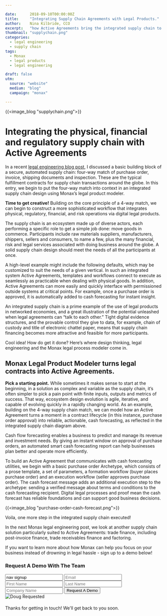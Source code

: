 ```yaml
---

date:      2018-09-10T00:00:00Z
title:     "Integrating Supply Chain Agreements with Legal Products."
author:    Nina Kilbride, CCO
excerpt:   "how Active Agreements bring the integrated supply chain to life."
thumbnail: "supplychain.png"
categories:
  - legal engineering
  - supply chain
tags:
  - Monax
  - legal products
  - legal engineering

draft: false
utm:
  source: "website"
  medium: "blog"
  campaign: "monax"

---
```


{{<image_blog "supplychain.png">}}

# Integrating the physical, financial and regulatory supply chain with Active Agreements

In a recent [legal engineering blog post](https://monax.io/blog/2018/09/11/solving-problems-with-active-agreements-supply-chain-fraud./), I discussed a basic building block of a secure, automated supply chain: four-way match of purchase order, invoice, shipping documents and inspection. These are the typical fulfillment contracts for supply chain transactions around the globe. In this entry, we begin to put the four-way match into context in an integrated supply chain design using Monax’s legal product modeler.

**Time to get creative!** Building on the core principle of a 4-way match, we can begin to construct a more sophisticated workflow that integrates  physical, regulatory, financial, and risk operations via digital legal products.

The supply chain is an ecosystem made up of diverse actors, each performing a specific role to get a simple job done: move goods in commerce. Participants include raw materials suppliers, manufacturers, shippers, sellers and consumers, to name a few, plus the many financial, risk and legal services associated with doing business around the globe. A solid supply chain design should meet the needs of all the participants at once.

 A high-level example might include the following defaults, which may be customized to suit the needs of a given vertical. In such an integrated system Active Agreements, templates and workflows connect to execute as seamlessly as practicable when dealing with physical goods. In addition, Active Agreements can more easily and quickly interface with permissioned outside systems at critical points. For example, once a purchase order is approved, it is automatically added to cash forecasting for instant insight.

An integrated supply chain is a prime example of the use of legal products in networked economies, and a great illustration of the potential unleashed when legal agreements can “talk to each other.” Tight digital evidence structures, and the provable control they give to data, for example, chain of custody and title of electronic chattel paper, means that supply chain financing becomes more attractive and feasible for more participants.

Cool idea! How do get it done? Here’s where design thinking, legal engineering and the Monax legal process modeler come in.

## Monax Legal Product Modeler turns legal contracts into Active Agreements.

**Pick a starting point.** While sometimes it makes sense to start at the beginning, in a solution as complex and variable as the supply chain, it’s often simpler to pick a pain point with finite inputs, outputs and metrics of success. That way, ecosystem design evolution is agile, iterative, and capable of evolving quickly in a rapidly changing world. As an example, building on the 4-way supply chain match, we can model how an Active Agreement turns a moment in a contract lifecycle (in this instance, purchase order approval) into reliable, actionable, cash forecasting, as reflected in the integrated supply chain diagram above.

Cash flow forecasting enables a business to predict and manage its revenue and investment needs. By giving an instant window on approval of purchase orders, an automated smart cash forecasting report can help businesses plan better and operate more efficiently.

To build an Active Agreement that communicates with cash forecasting utilities, we begin with a basic purchase order Archetype, which consists of a prose template, a set of parameters, a formation workflow (buyer places purchase order) and an execution workflow (seller approves purchase order). The cash forecast message adds an additional execution step to the archetype: sending a verified message about terms and conditions to the cash forecasting recipient. Digital legal processes and proof mean the cash forecast has reliable foundations and can support good business decisions.

{{<image_blog "purchase-order-cash-forecast.png">}}

Voila, one more step in the integrated supply chain executed!

In the next Monax legal engineering post, we look at another supply chain solution particularly suited to Active Agreements: trade finance, including post-invoice finance, trade receivables finance and factoring.

If you want to learn more about how Monax can help you focus on your business instead of drowning in legal hassle - sign up to a demo below!

<form id="nav-signup" class="form">
  <div class="underline-sm padding-bottom-sm">
    <h3>Request A Demo With The Team</h3>
  </div>
  <div class="form-fields">
    <input type="text" name="source" value="nav signup" class="hidden">
    <input type="text" placeholder="Email" name="email" class="field-email">
    <input type="text" placeholder="First Name" name="firstName" class="field-fname">
    <input type="text" placeholder="Last Name" name="lastName" class="field-lname">
    <input type="text" placeholder="Company Name" name="company" class="field-company">
    <button type="submit" value="Submit" class="btn btn-xl field-submit">
      <span>Request A Demo</span>
    </button>
  </div>
  <div class="success-message-container"> <!-- must be directly after form -->
    <div class="success-message">
      <img class="success-doug-img" src="/img/assets/doug/doug_lo.png" alt="Doug">
      <span class="success-text">Requested <i class="fa fa-check"></i></span>
    </div>
    <p class="success-info" style="margin-top: 20px;">Thanks for getting in touch! We'll get back to you soon.</p>
  </div>
</form>
